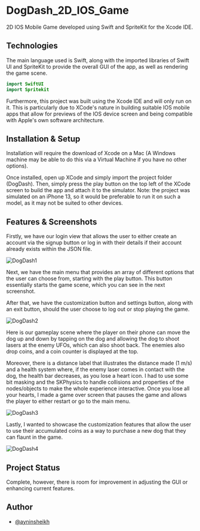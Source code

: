 # DogDash_2D_IOS_Game

2D IOS Mobile Game developed using Swift and SpriteKit for the Xcode IDE.

## Technologies

The main language used is Swift, along with the imported libraries of Swift UI and SpriteKit to provide the overall GUI of the app, as well as rendering the game scene.

``` Swift
import SwiftUI
import Spritekit
```
Furthermore, this project was built using the Xcode IDE and will only run on it. This is particularly due to XCode's nature in building suitable IOS mobile apps that allow for previews of the IOS device screen and being compatible with Apple's own software architecture.

## Installation & Setup

Installation will require the download of Xcode on a Mac (A Windows machine may be able to do this via a Virtual Machine if you have no other options).

Once installed, open up XCode and simply import the project folder (DogDash). Then, simply press the play button on the top left of the XCode screen to build the app and attach it to the simulator. Note: the project was simulated on an iPhone 13, so it would be preferable to run it on such a model, as it may not be suited to other devices.

## Features & Screenshots

Firstly, we have our login view that allows the user to either create an account via the signup button or log in with their details if their account already exists within the JSON file.

![DogDash1](https://github.com/aysheikh13/DogDash_2D_IOS_Game/blob/main/DogDashScreenshots/dogdash2.png)

Next, we have the main menu that provides an array of different options that the user can choose from, starting with the play button. This button essentially starts the game scene, which you can see in the next screenshot. 

After that, we have the customization button and settings button, along with an exit button, should the user choose to log out or stop playing the game.

![DogDash2](https://github.com/aysheikh13/DogDash_2D_IOS_Game/blob/main/DogDashScreenshots/dogdash3.png)

Here is our gameplay scene where the player on their phone can move the dog up and down by tapping on the dog and allowing the dog to shoot lasers at the enemy UFOs, which can also shoot back. The enemies also drop coins, and a coin counter is displayed at the top.

Moreover, there is a distance label that illustrates the distance made (1 m/s) and a health system where, if the enemy laser comes in contact with the dog, the health bar decreases, as you lose a heart icon. I had to use some bit masking and the SKPhysics to handle collisions and properties of the nodes/objects to make the whole experience interactive. Once you lose all your hearts, I made a game over screen that pauses the game and allows the player to either restart or go to the main menu.

![DogDash3](https://github.com/aysheikh13/DogDash_2D_IOS_Game/blob/main/DogDashScreenshots/dogdash1.png)

Lastly, I wanted to showcase the customization features that allow the user to use their accumulated coins as a way to purchase a new dog that they can flaunt in the game.

![DogDash4](https://github.com/aysheikh13/DogDash_2D_IOS_Game/blob/main/DogDashScreenshots/dogdash4.png)

## Project Status

Complete, however, there is room for improvement in adjusting the GUI or enhancing current features.

## Author

- [@ayninsheikh](https://github.com/aysheikh13)

